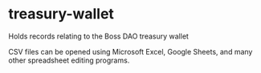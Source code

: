 # treasury-wallet
Holds records relating to the Boss DAO treasury wallet

CSV files can be opened using Microsoft Excel, Google Sheets, and many other spreadsheet editing programs.
